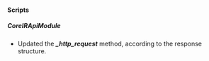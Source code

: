 #### Scripts

##### CoreIRApiModule

- Updated the ***_http_request*** method, according to the response structure.